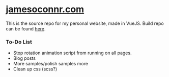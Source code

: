 # [jamesoconnr.com](https://jamesoconnr.com/)
This is the source repo for my personal website, made in VueJS. Build repo can be found [here](https://github.com/jamesoconnr/jamesoconnr.com).

### To-Do List
- Stop rotation animation script from running on all pages.
- Blog posts
- More samples/polish samples more
- Clean up css (scss?)